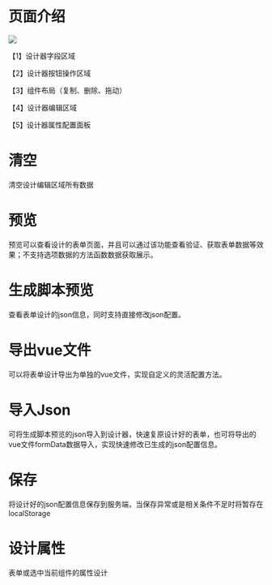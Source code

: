 <!-- Created by 337547038 使用手册 -->
# 页面介绍

![](@/docs/img/img2.png)

【1】设计器字段区域

【2】设计器按钮操作区域

【3】组件布局（复制、删除、拖动）

【4】设计器编辑区域

【5】设计器属性配置面板


# 清空
  清空设计编辑区域所有数据

# 预览
  预览可以查看设计的表单页面，并且可以通过该功能查看验证、获取表单数据等效果；不支持选项数据的方法函数数据获取展示。

# 生成脚本预览
  查看表单设计的json信息，同时支持直接修改json配置。

# 导出vue文件
  可以将表单设计导出为单独的vue文件，实现自定义的灵活配置方法。

# 导入Json
  可将生成脚本预览的json导入到设计器，快速复原设计好的表单，也可将导出的vue文件formData数据导入，实现快速修改已生成的json配置信息。
  
# 保存
  将设计好的json配置信息保存到服务端，当保存异常或是相关条件不足时将暂存在localStorage

# 设计属性
  表单或选中当前组件的属性设计
